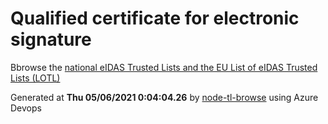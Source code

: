 # Qualified certificate for electronic signature 
 Bbrowse the [national eIDAS Trusted Lists and the EU List of eIDAS Trusted Lists (LOTL)](https://webgate.ec.europa.eu/tl-browser/#/) 
 
 
Generated at **Thu 05/06/2021  0:04:04.26** by [node-tl-browse](https://github.com/ymedlop/node-tl-browser) using Azure Devops 
